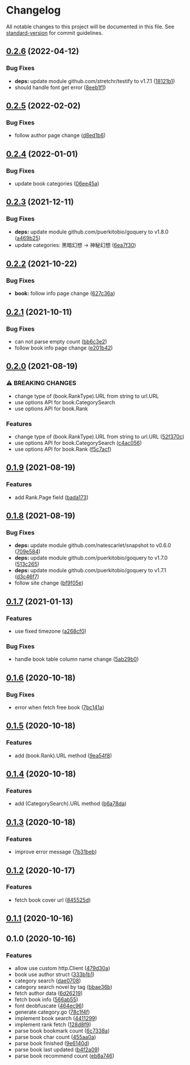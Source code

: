 # Changelog

All notable changes to this project will be documented in this file. See [standard-version](https://github.com/conventional-changelog/standard-version) for commit guidelines.

## [0.2.6](https://github.com/NateScarlet/qidian/compare/v0.2.5...v0.2.6) (2022-04-12)

### Bug Fixes

- **deps:** update module github.com/stretchr/testify to v1.7.1 ([18121b1](https://github.com/NateScarlet/qidian/commit/18121b1e7922671a7a5a91190a1f8e01fc52cf1f))
- should handle font get error ([8eeb1f1](https://github.com/NateScarlet/qidian/commit/8eeb1f1597be0e621f4e5d0d7f6ba37f72509416))

## [0.2.5](https://github.com/NateScarlet/qidian/compare/v0.2.4...v0.2.5) (2022-02-02)

### Bug Fixes

- follow author page change ([d8ed1b6](https://github.com/NateScarlet/qidian/commit/d8ed1b6cfbb0808b712c9dbc21f470e5b6e70729))

## [0.2.4](https://github.com/NateScarlet/qidian/compare/v0.2.3...v0.2.4) (2022-01-01)

### Bug Fixes

- update book categories ([06ee45a](https://github.com/NateScarlet/qidian/commit/06ee45a4c8b95dbd3c479e60a4ea675f7f957803))

## [0.2.3](https://github.com/NateScarlet/qidian/compare/v0.2.2...v0.2.3) (2021-12-11)

### Bug Fixes

- **deps:** update module github.com/puerkitobio/goquery to v1.8.0 ([a469b25](https://github.com/NateScarlet/qidian/commit/a469b2548d5e75a81e7fff583cddf57ddc329577))
- update categories: 黑暗幻想 -> 神秘幻想 ([6ea7f30](https://github.com/NateScarlet/qidian/commit/6ea7f30790a3bb6f81d787ea9cfc228bef91443c))

## [0.2.2](https://github.com/NateScarlet/qidian/compare/v0.2.1...v0.2.2) (2021-10-22)

### Bug Fixes

- **book:** follow info page change ([627c36a](https://github.com/NateScarlet/qidian/commit/627c36a7d61f4cf151940e0ec4bb568bffa6e566))

## [0.2.1](https://github.com/NateScarlet/qidian/compare/v0.2.0...v0.2.1) (2021-10-11)

### Bug Fixes

- can not parse empty count ([bb6c3e2](https://github.com/NateScarlet/qidian/commit/bb6c3e20758ba791f76a7da7cb912493aa68f431))
- follow book info page change ([e201b42](https://github.com/NateScarlet/qidian/commit/e201b42daacdab393eaf7698b9e140cf80761935))

## [0.2.0](https://github.com/NateScarlet/qidian/compare/v0.1.9...v0.2.0) (2021-08-19)

### ⚠ BREAKING CHANGES

- change type of (book.RankType).URL from string to url.URL
- use options API for book.CategorySearch
- use options API for book.Rank

### Features

- change type of (book.RankType).URL from string to url.URL ([52f370c](https://github.com/NateScarlet/qidian/commit/52f370c7ae356b5f92e74d624eb80f4703068437))
- use options API for book.CategorySearch ([c4ac056](https://github.com/NateScarlet/qidian/commit/c4ac056b1f646bac62be3171fb6c1cd0e8a9caf0))
- use options API for book.Rank ([f5c7acf](https://github.com/NateScarlet/qidian/commit/f5c7acff850a8907547c862cde0b6c589d946fa3))

## [0.1.9](https://github.com/NateScarlet/qidian/compare/v0.1.8...v0.1.9) (2021-08-19)

### Features

- add Rank.Page field ([bada173](https://github.com/NateScarlet/qidian/commit/bada1738af7c128cbbc41a45d23612eb72bff5a0))

## [0.1.8](https://github.com/NateScarlet/qidian/compare/v0.1.7...v0.1.8) (2021-08-19)

### Bug Fixes

- **deps:** update module github.com/natescarlet/snapshot to v0.6.0 ([709e584](https://github.com/NateScarlet/qidian/commit/709e584ae51bb444d0accc6ce7ec35fa57421834))
- **deps:** update module github.com/puerkitobio/goquery to v1.7.0 ([513c265](https://github.com/NateScarlet/qidian/commit/513c2650a6ac620a81dce350e8af21be0d632223))
- **deps:** update module github.com/puerkitobio/goquery to v1.7.1 ([d3c46f7](https://github.com/NateScarlet/qidian/commit/d3c46f71f3f5d9dff002e5724c3bac409ec77ce3))
- follow site change ([bf9f05e](https://github.com/NateScarlet/qidian/commit/bf9f05e1d9e9c9a99ca5c5c1436d5f3ed44922b6))

## [0.1.7](https://github.com/NateScarlet/qidian/compare/v0.1.6...v0.1.7) (2021-01-13)

### Features

- use fixed timezone ([a268cf0](https://github.com/NateScarlet/qidian/commit/a268cf04eeb981ef11999c971b2cda4bd1b10d69))

### Bug Fixes

- handle book table column name change ([5ab29b0](https://github.com/NateScarlet/qidian/commit/5ab29b0a803254e2b6b736f2a2cda9e166c60c0f))

## [0.1.6](https://github.com/NateScarlet/qidian/compare/v0.1.5...v0.1.6) (2020-10-18)

### Bug Fixes

- error when fetch free book ([7bc141a](https://github.com/NateScarlet/qidian/commit/7bc141a2b287314138806957399e7d55720020aa))

## [0.1.5](https://github.com/NateScarlet/qidian/compare/v0.1.4...v0.1.5) (2020-10-18)

### Features

- add (book.Rank).URL method ([9ea54f8](https://github.com/NateScarlet/qidian/commit/9ea54f84f9f7b1aec5de4203f79baa1449986f28))

## [0.1.4](https://github.com/NateScarlet/qidian/compare/v0.1.3...v0.1.4) (2020-10-18)

### Features

- add (CategorySearch).URL method ([b6a78da](https://github.com/NateScarlet/qidian/commit/b6a78da1d61728825fd7726d60f57f5888d6db0c))

## [0.1.3](https://github.com/NateScarlet/qidian/compare/v0.1.2...v0.1.3) (2020-10-18)

### Features

- improve error message ([7b31beb](https://github.com/NateScarlet/qidian/commit/7b31bebadc8c279572928719155bf5f6406e0b5e))

## [0.1.2](https://github.com/NateScarlet/qidian/compare/v0.1.1...v0.1.2) (2020-10-17)

### Features

- fetch book cover url ([845525d](https://github.com/NateScarlet/qidian/commit/845525d2298c4a8ae56aab3d64add106862508d8))

## [0.1.1](https://github.com/NateScarlet/qidian/compare/v0.1.0...v0.1.1) (2020-10-16)

## 0.1.0 (2020-10-16)

### Features

- allow use custom http.Client ([479d30a](https://github.com/NateScarlet/qidian/commit/479d30a36900567af2f7efb4ea6a85dffedcb67e))
- book use author struct ([333b1b1](https://github.com/NateScarlet/qidian/commit/333b1b1ad8530603cafa82585a6fae3c34abe358))
- category search ([dae0708](https://github.com/NateScarlet/qidian/commit/dae0708887389d9bab70f7df109266d18da8a3d5))
- category search novel by tag ([bbae36b](https://github.com/NateScarlet/qidian/commit/bbae36bc2e146fa41d30057df5bca74610578002))
- fetch author data ([6d26219](https://github.com/NateScarlet/qidian/commit/6d26219528d16b3d8e7afeea5362892a96fb5d34))
- fetch book info ([566ab55](https://github.com/NateScarlet/qidian/commit/566ab55083d8b080df8c6bb8137363410aff765e))
- font deobfuscate ([464ec96](https://github.com/NateScarlet/qidian/commit/464ec96e7b1c948c5be898592e628cc2d5abe82c))
- generate category.go ([78c1f4f](https://github.com/NateScarlet/qidian/commit/78c1f4ff5b95658fc94e550fd0c272b4865e0a1f))
- implement book search ([4411299](https://github.com/NateScarlet/qidian/commit/4411299b4c9d294411bcf3cee612363047dde5f1))
- implement rank fetch ([128d8f9](https://github.com/NateScarlet/qidian/commit/128d8f9b922196dfcdcaeb9f29b32d0ed942040f))
- parse book bookmark count ([6c7338a](https://github.com/NateScarlet/qidian/commit/6c7338a3c4d115d845e379a3926663fdfc5c78f1))
- parse book char count ([455aa0a](https://github.com/NateScarlet/qidian/commit/455aa0ad3b5f2c33cd64e8ff58c2e5f95229607d))
- parse book finished ([9e6140d](https://github.com/NateScarlet/qidian/commit/9e6140d0c33b14ce3d4967b328b72a5131aab7ce))
- parse book last updated ([b4f2a09](https://github.com/NateScarlet/qidian/commit/b4f2a094ef5d9ab5a6acf0d924b86392e58aacfa))
- parse book recommend count ([eb8a746](https://github.com/NateScarlet/qidian/commit/eb8a74689b5197ec06e5f77150543faea1e864ed))
